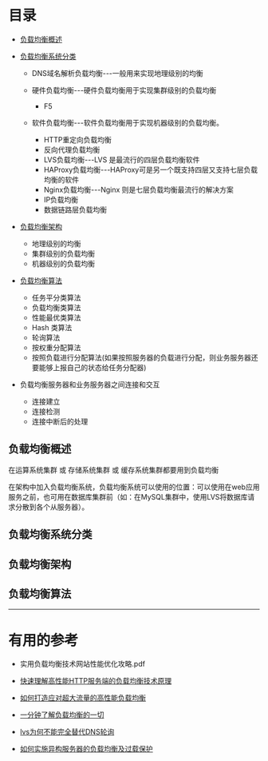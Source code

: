 
# 目录
  
  * [负载均衡概述](#负载均衡概述)
  * [负载均衡系统分类](#负载均衡系统分类)
    * DNS域名解析负载均衡---一般用来实现地理级别的均衡

    * 硬件负载均衡---硬件负载均衡用于实现集群级别的负载均衡
      * F5
    
    * 软件负载均衡---软件负载均衡用于实现机器级别的负载均衡。
      * HTTP重定向负载均衡
      * 反向代理负载均衡
      * LVS负载均衡---LVS 是最流行的四层负载均衡软件
      * HAProxy负载均衡---HAProxy可是另一个既支持四层又支持七层负载均衡的软件
      * Nginx负载均衡---Nginx 则是七层负载均衡最流行的解决方案
      * IP负载均衡
      * 数据链路层负载均衡
      
      
  * [负载均衡架构](#负载均衡架构)
  
    * 地理级别的均衡
    * 集群级别的负载均衡
    * 机器级别的负载均衡
  
  * [负载均衡算法](#负载均衡算法)
    * 任务平分类算法
    * 负载均衡类算法
    * 性能最优类算法
    * Hash 类算法
    * 轮询算法
    * 按权重分配算法
    * 按照负载进行分配算法(如果按照服务器的负载进行分配，则业务服务器还要能够上报自己的状态给任务分配器)
    
  * 负载均衡服务器和业务服务器之间连接和交互
    * 连接建立
    * 连接检测
    * 连接中断后的处理
    

## 负载均衡概述

在运算系统集群 或 存储系统集群 或 缓存系统集群都要用到负载均衡

在架构中加入负载均衡系统，负载均衡系统可以使用的位置：可以使用在web应用服务之前，也可用在数据库集群前（如：在MySQL集群中，使用LVS将数据库请求分散到各个从服务器）。

   
## 负载均衡系统分类

## 负载均衡架构

## 负载均衡算法




---

# 有用的参考
   
   * 实用负载均衡技术网站性能优化攻略.pdf
   
   * [快速理解高性能HTTP服务端的负载均衡技术原理](http://www.52im.net/thread-1950-1-1.html)
   
   * [如何打造应对超大流量的高性能负载均衡](https://mp.weixin.qq.com/s?__biz=MzI4NTA1MDEwNg==&mid=2650763691&idx=1&sn=e5f6e863e54b347d431e99dccee1b6be&chksm=f3f9c43ec48e4d28ff6b5cc3a6795db08ba89e6aaf330dba5a09d853ff96e2fc05d31d63ddb4&scene=21#wechat_redirect)
   
   * [一分钟了解负载均衡的一切](https://mp.weixin.qq.com/s?__biz=MjM5ODYxMDA5OQ==&mid=2651959585&idx=1&sn=0a9222cbfeb62a662edffafb7f0b43ae&scene=21#wechat_redirect)
   
   * [lvs为何不能完全替代DNS轮询](https://mp.weixin.qq.com/s?__biz=MjM5ODYxMDA5OQ==&mid=2651959595&idx=1&sn=5f0633afd24c547b895f29f6538baa99&scene=21#wechat_redirect)
   
   * [如何实施异构服务器的负载均衡及过载保护](https://mp.weixin.qq.com/s?__biz=MjM5ODYxMDA5OQ==&mid=2651959601&idx=1&sn=5684c39676b1f6d9366d9d15a2cdcec3&scene=21#wechat_redirect)

